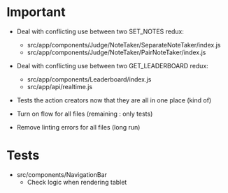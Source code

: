 # Important

* Deal with conflicting use between two SET_NOTES redux:
  * src/app/components/Judge/NoteTaker/SeparateNoteTaker/index.js
  * src/app/components/Judge/NoteTaker/PairNoteTaker/index.js


* Deal with conflicting use between two GET_LEADERBOARD redux:
  * src/app/components/Leaderboard/index.js
  * src/app/api/realtime.js


* Tests the action creators now that they are all in one place (kind of)


* Turn on flow for all files (remaining : only tests)


* Remove linting errors for all files (long run)

# Tests

* src/components/NavigationBar
  - Check logic when rendering tablet

